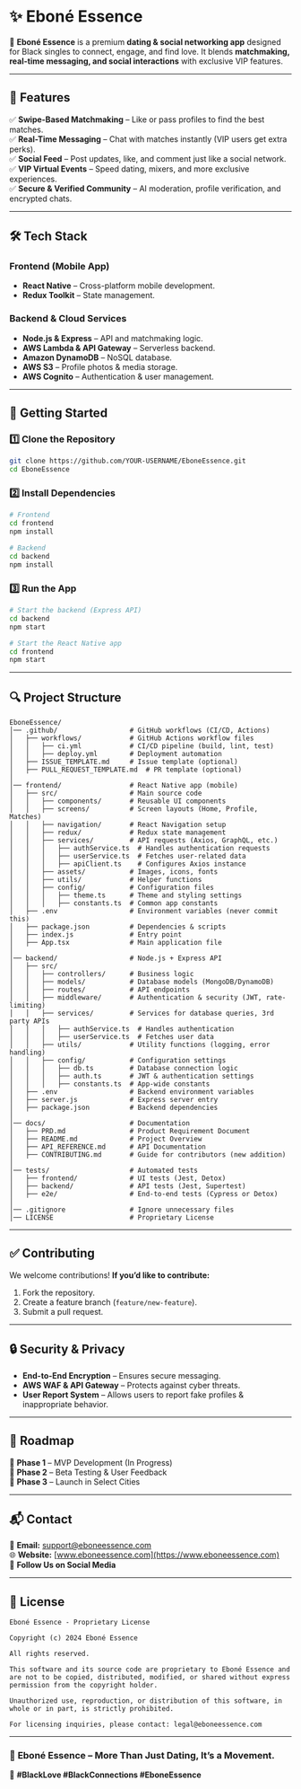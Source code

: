 # ✨ Eboné Essence

🚀 **Eboné Essence** is a premium **dating & social networking app** designed for Black singles to connect, engage, and find love. It blends **matchmaking, real-time messaging, and social interactions** with exclusive VIP features.

---

## 📌 Features

✅ **Swipe-Based Matchmaking** – Like or pass profiles to find the best matches.  
✅ **Real-Time Messaging** – Chat with matches instantly (VIP users get extra perks).  
✅ **Social Feed** – Post updates, like, and comment just like a social network.  
✅ **VIP Virtual Events** – Speed dating, mixers, and more exclusive experiences.  
✅ **Secure & Verified Community** – AI moderation, profile verification, and encrypted chats.

---

## 🛠️ Tech Stack

### **Frontend (Mobile App)**

- **React Native** – Cross-platform mobile development.
- **Redux Toolkit** – State management.

### **Backend & Cloud Services**

- **Node.js & Express** – API and matchmaking logic.
- **AWS Lambda & API Gateway** – Serverless backend.
- **Amazon DynamoDB** – NoSQL database.
- **AWS S3** – Profile photos & media storage.
- **AWS Cognito** – Authentication & user management.

---

## 🚀 Getting Started

### **1️⃣ Clone the Repository**

```bash
git clone https://github.com/YOUR-USERNAME/EboneEssence.git
cd EboneEssence
```

### **2️⃣ Install Dependencies**

```bash
# Frontend
cd frontend
npm install

# Backend
cd backend
npm install
```

### **3️⃣ Run the App**

```bash
# Start the backend (Express API)
cd backend
npm start

# Start the React Native app
cd frontend
npm start
```

---

## 🔍 Project Structure

```
EboneEssence/
│── .github/                  # GitHub workflows (CI/CD, Actions)
│   ├── workflows/            # GitHub Actions workflow files
│   │   ├── ci.yml            # CI/CD pipeline (build, lint, test)
│   │   ├── deploy.yml        # Deployment automation
│   ├── ISSUE_TEMPLATE.md     # Issue template (optional)
│   ├── PULL_REQUEST_TEMPLATE.md  # PR template (optional)
│
│── frontend/                 # React Native app (mobile)
│   ├── src/                  # Main source code
│   │   ├── components/       # Reusable UI components
│   │   ├── screens/          # Screen layouts (Home, Profile, Matches)
│   │   ├── navigation/       # React Navigation setup
│   │   ├── redux/            # Redux state management
│   │   ├── services/         # API requests (Axios, GraphQL, etc.)
│   │   │   ├── authService.ts  # Handles authentication requests
│   │   │   ├── userService.ts  # Fetches user-related data
│   │   │   ├── apiClient.ts    # Configures Axios instance
│   │   ├── assets/           # Images, icons, fonts
│   │   ├── utils/            # Helper functions
│   │   ├── config/           # Configuration files
│   │   │   ├── theme.ts      # Theme and styling settings
│   │   │   ├── constants.ts  # Common app constants
│   ├── .env                  # Environment variables (never commit this)
│   ├── package.json          # Dependencies & scripts
│   ├── index.js              # Entry point
│   ├── App.tsx               # Main application file
│
│── backend/                  # Node.js + Express API
│   ├── src/
│   │   ├── controllers/      # Business logic
│   │   ├── models/           # Database models (MongoDB/DynamoDB)
│   │   ├── routes/           # API endpoints
│   │   ├── middleware/       # Authentication & security (JWT, rate-limiting)
│   │   ├── services/         # Services for database queries, 3rd party APIs
│   │   │   ├── authService.ts  # Handles authentication
│   │   │   ├── userService.ts  # Fetches user data
│   │   ├── utils/            # Utility functions (logging, error handling)
│   │   ├── config/           # Configuration settings
│   │   │   ├── db.ts         # Database connection logic
│   │   │   ├── auth.ts       # JWT & authentication settings
│   │   │   ├── constants.ts  # App-wide constants
│   ├── .env                  # Backend environment variables
│   ├── server.js             # Express server entry
│   ├── package.json          # Backend dependencies
│
│── docs/                     # Documentation
│   ├── PRD.md                # Product Requirement Document
│   ├── README.md             # Project Overview
│   ├── API_REFERENCE.md      # API Documentation
│   ├── CONTRIBUTING.md       # Guide for contributors (new addition)
│
│── tests/                    # Automated tests
│   ├── frontend/             # UI tests (Jest, Detox)
│   ├── backend/              # API tests (Jest, Supertest)
│   ├── e2e/                  # End-to-end tests (Cypress or Detox)
│
│── .gitignore                # Ignore unnecessary files
│── LICENSE                   # Proprietary License
```

---

## ✅ Contributing

We welcome contributions! **If you’d like to contribute:**

1. Fork the repository.
2. Create a feature branch (`feature/new-feature`).
3. Submit a pull request.

---

## 🔒 Security & Privacy

- **End-to-End Encryption** – Ensures secure messaging.
- **AWS WAF & API Gateway** – Protects against cyber threats.
- **User Report System** – Allows users to report fake profiles & inappropriate behavior.

---

## 📅 Roadmap

🚀 **Phase 1** – MVP Development (In Progress)  
🚀 **Phase 2** – Beta Testing & User Feedback  
🚀 **Phase 3** – Launch in Select Cities

---

## 📬 Contact

📩 **Email:** support@eboneessence.com  
🌐 **Website:** [www.eboneessence.com](https://www.eboneessence.com)  
📱 **Follow Us on Social Media**

---

## 📜 License

```
Eboné Essence - Proprietary License

Copyright (c) 2024 Eboné Essence

All rights reserved.

This software and its source code are proprietary to Eboné Essence and are not to be copied, distributed, modified, or shared without express permission from the copyright holder.

Unauthorized use, reproduction, or distribution of this software, in whole or in part, is strictly prohibited.

For licensing inquiries, please contact: legal@eboneessence.com
```

---

### 🎉 **Eboné Essence – More Than Just Dating, It’s a Movement.**

💙 **#BlackLove #BlackConnections #EboneEssence**
